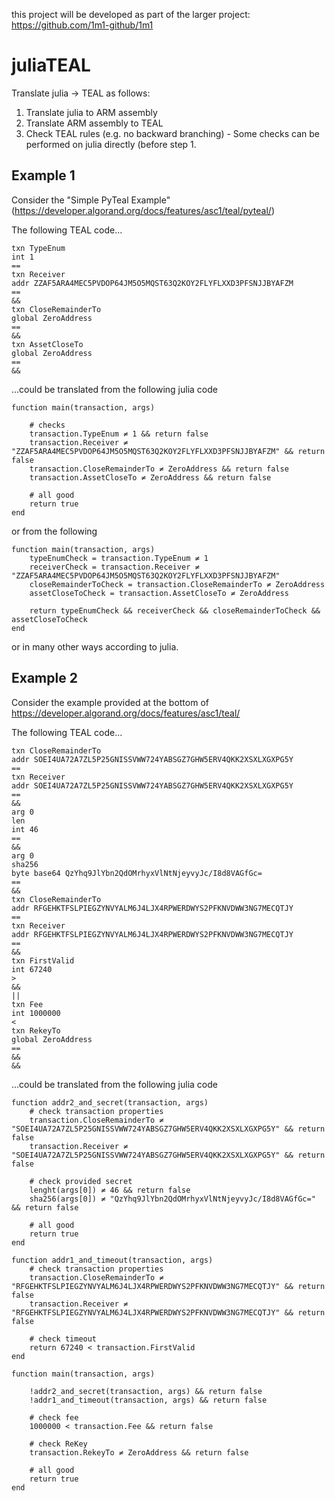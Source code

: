 this project will be developed as part of the larger project: https://github.com/1m1-github/1m1

# juliaTEAL

Translate julia -> TEAL as follows:

1. Translate julia to ARM assembly
2. Translate ARM assembly to TEAL
3. Check TEAL rules (e.g. no backward branching) - Some checks can be performed on julia directly (before step 1.

## Example 1

Consider the "Simple PyTeal Example" (https://developer.algorand.org/docs/features/asc1/teal/pyteal/)

The following TEAL code...

```
txn TypeEnum
int 1
==
txn Receiver
addr ZZAF5ARA4MEC5PVDOP64JM5O5MQST63Q2KOY2FLYFLXXD3PFSNJJBYAFZM
==
&&
txn CloseRemainderTo
global ZeroAddress
==
&&
txn AssetCloseTo
global ZeroAddress
==
&&
```

...could be translated from the following julia code

```
function main(transaction, args)
    
    # checks
    transaction.TypeEnum ≠ 1 && return false
    transaction.Receiver ≠ "ZZAF5ARA4MEC5PVDOP64JM5O5MQST63Q2KOY2FLYFLXXD3PFSNJJBYAFZM" && return false
    transaction.CloseRemainderTo ≠ ZeroAddress && return false
    transaction.AssetCloseTo ≠ ZeroAddress && return false

    # all good
    return true
end
```

or from the following

```
function main(transaction, args)
    typeEnumCheck = transaction.TypeEnum ≠ 1
    receiverCheck = transaction.Receiver ≠ "ZZAF5ARA4MEC5PVDOP64JM5O5MQST63Q2KOY2FLYFLXXD3PFSNJJBYAFZM"
    closeRemainderToCheck = transaction.CloseRemainderTo ≠ ZeroAddress
    assetCloseToCheck = transaction.AssetCloseTo ≠ ZeroAddress

    return typeEnumCheck && receiverCheck && closeRemainderToCheck && assetCloseToCheck
end
```

or in many other ways according to julia.


## Example 2

Consider the example provided at the bottom of https://developer.algorand.org/docs/features/asc1/teal/

The following TEAL code...

```
txn CloseRemainderTo
addr SOEI4UA72A7ZL5P25GNISSVWW724YABSGZ7GHW5ERV4QKK2XSXLXGXPG5Y
==
txn Receiver
addr SOEI4UA72A7ZL5P25GNISSVWW724YABSGZ7GHW5ERV4QKK2XSXLXGXPG5Y
==
&&
arg 0
len
int 46
==
&&
arg 0
sha256
byte base64 QzYhq9JlYbn2QdOMrhyxVlNtNjeyvyJc/I8d8VAGfGc=
==
&&
txn CloseRemainderTo
addr RFGEHKTFSLPIEGZYNVYALM6J4LJX4RPWERDWYS2PFKNVDWW3NG7MECQTJY
==
txn Receiver
addr RFGEHKTFSLPIEGZYNVYALM6J4LJX4RPWERDWYS2PFKNVDWW3NG7MECQTJY
==
&&
txn FirstValid
int 67240
>
&&
||
txn Fee
int 1000000
<
txn RekeyTo
global ZeroAddress
==
&&
&&
```

...could be translated from the following julia code

```
function addr2_and_secret(transaction, args)
    # check transaction properties
    transaction.CloseRemainderTo ≠ "SOEI4UA72A7ZL5P25GNISSVWW724YABSGZ7GHW5ERV4QKK2XSXLXGXPG5Y" && return false
    transaction.Receiver ≠ "SOEI4UA72A7ZL5P25GNISSVWW724YABSGZ7GHW5ERV4QKK2XSXLXGXPG5Y" && return false

    # check provided secret
    lenght(args[0]) ≠ 46 && return false
    sha256(args[0]) ≠ "QzYhq9JlYbn2QdOMrhyxVlNtNjeyvyJc/I8d8VAGfGc=" && return false

    # all good
    return true
end

function addr1_and_timeout(transaction, args)
    # check transaction properties
    transaction.CloseRemainderTo ≠ "RFGEHKTFSLPIEGZYNVYALM6J4LJX4RPWERDWYS2PFKNVDWW3NG7MECQTJY" && return false
    transaction.Receiver ≠ "RFGEHKTFSLPIEGZYNVYALM6J4LJX4RPWERDWYS2PFKNVDWW3NG7MECQTJY" && return false

    # check timeout
    return 67240 < transaction.FirstValid
end

function main(transaction, args)

    !addr2_and_secret(transaction, args) && return false
    !addr1_and_timeout(transaction, args) && return false

    # check fee
    1000000 < transaction.Fee && return false

    # check ReKey
    transaction.RekeyTo ≠ ZeroAddress && return false

    # all good
    return true
end
```
